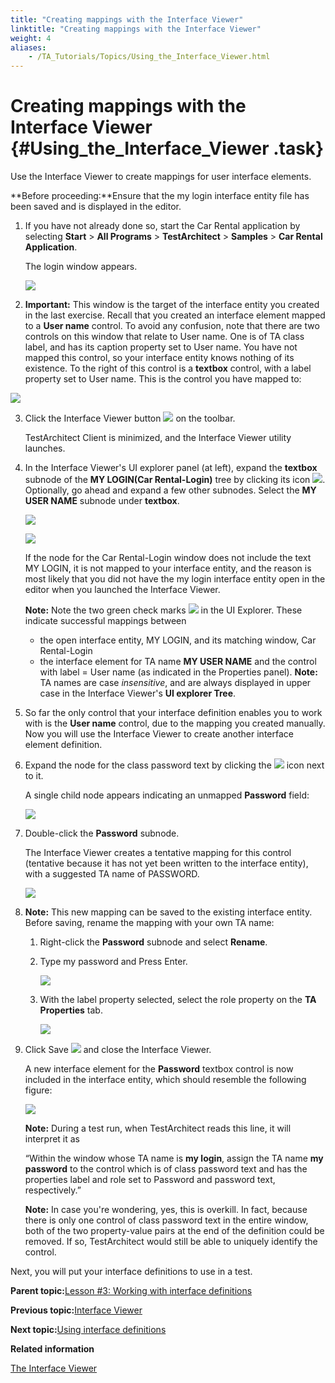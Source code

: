```yaml
--- 
title: "Creating mappings with the Interface Viewer"
linktitle: "Creating mappings with the Interface Viewer"
weight: 4
aliases: 
    - /TA_Tutorials/Topics/Using_the_Interface_Viewer.html
---
```

# Creating mappings with the Interface Viewer {#Using_the_Interface_Viewer .task}

Use the Interface Viewer to create mappings for user interface elements.

**Before proceeding:**Ensure that the my login interface entity file has been saved and is displayed in the editor.

1.  If you have not already done so, start the Car Rental application by selecting **Start** \> **All Programs** \> **TestArchitect** \> **Samples** \> **Car Rental Application**.

    The login window appears.

    ![](../../reuse/../TA_Tutorials/Images/app.Car_Rental.Login.unmodified.png)

2.  **Important:** This window is the target of the interface entity you created in the last exercise. Recall that you created an interface element mapped to a **User name** control. To avoid any confusion, note that there are two controls on this window that relate to User name. One is of TA class label, and has its caption property set to User name. You have not mapped this control, so your interface entity knows nothing of its existence. To the right of this control is a **textbox** control, with a label property set to User name. This is the control you have mapped to:

![](../Images/tut.Car_Rental.Login.User_name_controls.png)

3.  Click the Interface Viewer button ![](../Images/btn.TAC_toolbar.Interface_Viewer.png) on the toolbar.

    TestArchitect Client is minimized, and the Interface Viewer utility launches.

4.  In the Interface Viewer's UI explorer panel \(at left\), expand the **textbox** subnode of the **MY LOGIN\(Car Rental-Login\)** tree by clicking its icon ![](../Images/icn.Interface_Viewer.Expansion_indicator.png). Optionally, go ahead and expand a few other subnodes. Select the **MY USER NAME** subnode under **textbox**.

    ![](../Images/tut.Interface_Viewer.MY_LOGIN_mapped.png)

    ![](../Images/tut.Interface_Viewer.MY_LOGIN_mapped.captions_for.png)

    If the node for the Car Rental-Login window does not include the text MY LOGIN, it is not mapped to your interface entity, and the reason is most likely that you did not have the my login interface entity open in the editor when you launched the Interface Viewer.

    **Note:** Note the two green check marks ![](../Images/icn.Interface_Viewer.Green_check_mark.png) in the UI Explorer. These indicate successful mappings between

    -   the open interface entity, MY LOGIN, and its matching window, Car Rental-Login
    -   the interface element for TA name **MY USER NAME** and the control with label = User name \(as indicated in the Properties panel\).
    **Note:** TA names are case *insensitive*, and are always displayed in upper case in the Interface Viewer's **UI explorer Tree**.

5.  So far the only control that your interface definition enables you to work with is the **User name** control, due to the mapping you created manually. Now you will use the Interface Viewer to create another interface element definition.
6.  Expand the node for the class password text by clicking the ![](../Images/icn.Interface_Viewer.Expansion_indicator.png) icon next to it.

    A single child node appears indicating an unmapped **Password** field:

    ![](../Images/tut.Interface_Defs.Int_Ent.Password_node01.png)

7.  Double-click the **Password** subnode.

    The Interface Viewer creates a tentative mapping for this control \(tentative because it has not yet been written to the interface entity\), with a suggested TA name of PASSWORD.

    ![](../Images/tut.Interface_Defs.Int_Ent.Password_node02.png)

8.  **Note:** This new mapping can be saved to the existing interface entity. Before saving, rename the mapping with your own TA name:

    1.  Right-click the **Password** subnode and select **Rename**.

    2.  Type my password and Press Enter.

        ![](../Images/tut.Interface_Defs.Int_Ent.Password_node03.png)

    3.  With the label property selected, select the role property on the **TA Properties** tab.

        ![](../Images/tut.Interface_Defs.Int_Ent.Password_node04.png)

9.  Click Save ![](../Images/btn.Interface_Viewer_toolbar.SaveFile.png) and close the Interface Viewer.

    A new interface element for the **Password** textbox control is now included in the interface entity, which should resemble the following figure:

    ![](../Images/tut.Interface_Defs.IntEnt02.png)

    **Note:** During a test run, when TestArchitect reads this line, it will interpret it as

    “Within the window whose TA name is **my login**, assign the TA name **my password** to the control which is of class password text and has the properties label and role set to Password and password text, respectively.”

    **Note:** In case you're wondering, yes, this is overkill. In fact, because there is only one control of class password text in the entire window, both of the two property-value pairs at the end of the definition could be removed. If so, TestArchitect would still be able to uniquely identify the control.


Next, you will put your interface definitions to use in a test.

**Parent topic:**[Lesson \#3: Working with interface definitions](../../TA_Tutorials/Topics/Tutorial_Working_with_interface_definitions.html)

**Previous topic:**[Interface Viewer](../../TA_Tutorials/Topics/Interface_Viewer.html)

**Next topic:**[Using interface definitions](../../TA_Tutorials/Topics/Using_interface_definitions.html)

**Related information**  


[The Interface Viewer](../../TA_Help/Topics/Interface_def_Viewer.html)

